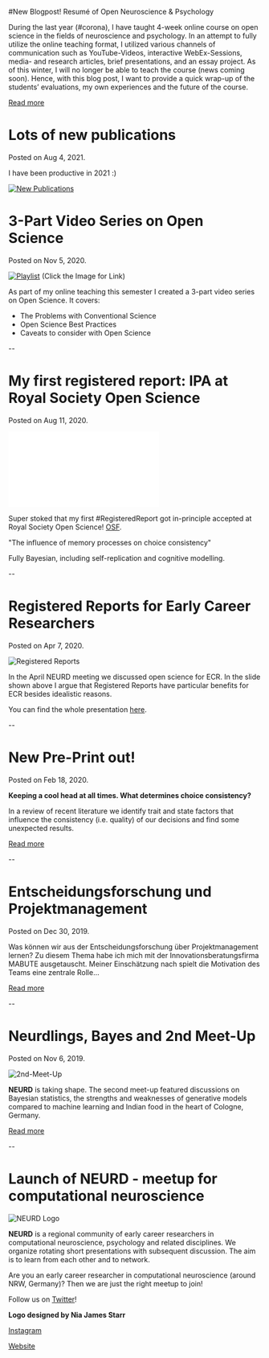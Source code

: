 #New Blogpost! Resumé of Open Neuroscience & Psychology

During the last year (#corona), I have taught 4-week online course on open science in the fields of neuroscience and psychology. In an attempt to fully utilize the online teaching format, I utilized various channels of communication such as YouTube-Videos, interactive WebEx-Sessions, media- and research articles, brief presentations, and an essay project. As of this winter, I will no longer be able to teach the course (news coming soon). Hence, with this blog post, I want to provide a quick wrap-up of the students’ evaluations, my own experiences and the future of the course.

[Read more](/pages/blogposts/OpenScieCourseEval.html)

# Lots of new publications
Posted on Aug 4, 2021.

I have been productive in 2021 :)

[![New Publications](/files/images/New_Publications.png)](https://fjnitsch.github.io/pages/publications.html)

# 3-Part Video Series on Open Science
Posted on Nov 5, 2020.

[![Playlist](/files/images/VideoThumbnail.jpg)](https://www.youtube.com/playlist?list=PLA4sf7DGYk9kjMwpVCk3cfIHZi33JBC51)
(Click the Image for Link)

As part of my online teaching this semester I created a
3-part video series on Open Science. It covers:

- The Problems with Conventional Science
- Open Science Best Practices
- Caveats to consider with Open Science

--

# My first registered report: IPA at Royal Society Open Science
Posted on Aug 11, 2020.

![Registered Reports](/files/images/RsosPubFig.pdf)

Super stoked that my first #RegisteredReport got in-principle accepted at Royal Society Open Science!
[OSF](https://osf.io/akgt9/).

"The influence of memory processes on choice consistency"

Fully Bayesian, including self-replication and cognitive modelling.

--

# Registered Reports for Early Career Researchers
Posted on Apr 7, 2020.

![Registered Reports](/files/images/RR-Benefits.jpg)

In the April NEURD meeting we discussed open science for ECR.
In the slide shown above I argue that Registered Reports have
particular benefits for ECR besides idealistic reasons.

You can find the whole presentation [here](https://fjnitsch.github.io/pages/resources.html).

--

# New Pre-Print out!
Posted on Feb 18, 2020.

**Keeping a cool head at all times. What determines choice consistency?**

In a review of recent literature we identify trait and state factors that
influence the consistency (i.e. quality) of our decisions and find
some unexpected results.

[Read more](https://psyarxiv.com/etyhx)

--

# Entscheidungsforschung und Projektmanagement
Posted on Dec 30, 2019.

Was können wir aus der Entscheidungsforschung über Projektmanagement lernen? Zu diesem Thema habe ich mich mit der Innovationsberatungsfirma MABUTE ausgetauscht. Meiner Einschätzung nach spielt die Motivation des Teams eine zentrale Rolle...

[Read more](https://www.mabute.com/interview-felix-nitsch/?fbclid=IwAR187O4LUzunDlg94K9SKb6DeTsnMuOq9uwn4Mc_3_CP5OPWNF4D7Ef2kpc)

--

# Neurdlings, Bayes and 2nd Meet-Up
Posted on Nov 6, 2019.

![2nd-Meet-Up](/files/images/Felix-at-NEURD.jpeg)

**NEURD** is taking shape. The second meet-up featured discussions on Bayesian statistics, the strengths and weaknesses of generative models compared to machine learning and Indian food in the heart of Cologne, Germany.

[Read more](/pages/blogposts/NEURD_061119.md)

--

# Launch of NEURD - meetup for computational neuroscience

![NEURD Logo](/files/images/NEURD-logo.png)

**NEURD** is a regional community of early career researchers in computational neuroscience, psychology and related disciplines. We organize rotating short presentations with subsequent discussion. The aim is to learn from each other and to network.

Are you an early career researcher in computational neuroscience (around NRW, Germany)?
Then we are just the right meetup to join!

Follow us on [Twitter](https://twitter.com/__neurd__)!

**Logo designed by Nia James Starr**

[Instagram](https://www.instagram.com/littlestarrdust/)

[Website](http://littleniak.com)
